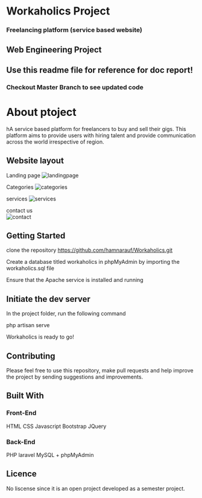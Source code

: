 # Workaholics Project
### Freelancing platform (service based website)

## Web Engineering Project 
## Use this readme file for reference for doc report!
### Checkout Master Branch to see updated code


# About ptoject
hA service based platform for freelancers to buy and sell their gigs. This platform aims to provide users with hiring talent and provide communication across the world irrespective of region.

## Website layout

Landing page
![landingpage](https://github.com/hamnarauf/Workaholics/blob/main/landingpage.PNG)

Categories
![categories](https://github.com/hamnarauf/Workaholics/blob/main/Categories.png)

services
![services](https://github.com/hamnarauf/Workaholics/blob/main/categories%202.png)

contact us  
![contact](https://github.com/hamnarauf/Workaholics/blob/main/contactUs.png)


## Getting Started

clone the repository https://github.com/hamnarauf/Workaholics.git

Create a database titled workaholics in phpMyAdmin by importing the workaholics.sql file

Ensure that the Apache service is installed and running

## Initiate the dev server

In the project folder, run the following command

php artisan serve

Workaholics is ready to go!

## Contributing

Please feel free to use this repository, make pull requests and help improve the project by sending suggestions and improvements.

## Built With

### Front-End
HTML
CSS
Javascript
Bootstrap
JQuery

### Back-End

PHP laravel
MySQL + phpMyAdmin

## Licence
No liscense since it is an open project developed as a semester project.
